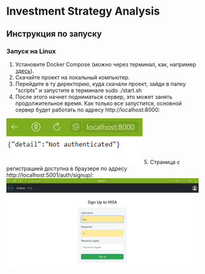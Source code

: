 
# Investment Strategy Analysis

## Инструкция по запуску
### Запуск на Linux  

1. Установите Docker Compose (можно через терминал, как, например [здесь](https://www.digitalocean.com/community/tutorials/how-to-install-and-use-docker-compose-on-ubuntu-20-04-ru)).
2. Скачайте проект на локальный компьютер.  
3. Перейдите в ту директорию, куда скачали проект, зайди в папку "scripts" и запустите в терминале sudo ./start.sh  
4. После этого начнет подниматься сервер, это может занять продолжительное время. Как только все запустится, основной сервер будет работать по адресу http://localhost:8000:   
   
![port8000](https://github.com/Investment-Strategy-Analysis/investment-strategy-analysis/blob/main/instruction_imgs/main_server.png) 
5. Страница с регистрацией доступна в браузере по адресу http://localhost:5001/auth/signup/:  
![port5001_signup](https://github.com/Investment-Strategy-Analysis/investment-strategy-analysis/blob/main/instruction_imgs/sign_up.png) 



